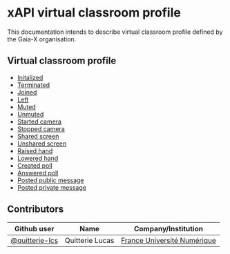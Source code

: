 # xAPI virtual classroom profile

This documentation intends to describe virtual classroom profile defined by the Gaia-X organisation.

## Virtual classroom profile

- [Initalized](./profiles/virtual-classroom/created-poll.md)
- [Terminated](./profiles/virtual-classroom/terminated.md)
- [Joined](./profiles/virtual-classroom/joined.md)
- [Left](./profiles/virtual-classroom/left.md)
- [Muted](./profiles/virtual-classroom/muted.md)
- [Unmuted](./profiles/virtual-classroom/unmuted.md)
- [Started camera](./profiles/virtual-classroom/started-camera.md)
- [Stopped camera](./profiles/virtual-classroom/stopped-camera.md)
- [Shared screen](./profiles/virtual-classroom/shared-screen.md)
- [Unshared screen](./profiles/virtual-classroom/unshared-screen.md)
- [Raised hand](./profiles/virtual-classroom/raised-hand.md)
- [Lowered hand](./profiles/virtual-classroom/lowered-hand.md)
- [Created poll](./profiles/virtual-classroom/created-poll.md)
- [Answered poll](./profiles/virtual-classroom/answered-poll.md)
- [Posted public message](./profiles/virtual-classroom/posted-public-message.md)
- [Posted private message](./profiles/virtual-classroom/posted-public-message.md)

## Contributors

| Github user  | Name            | Company/Institution         |
|----------------|-----------------|-----------------------------|
| [@quitterie-lcs](https://github.com/quitterie-lcs) | Quitterie Lucas | [France Université Numérique](https://www.france-universite-numerique.fr/en/) |
